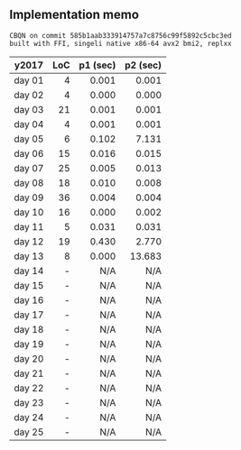## Implementation memo

```
CBQN on commit 585b1aab333914757a7c8756c99f5892c5cbc3ed
built with FFI, singeli native x86-64 avx2 bmi2, replxx
```

| y2017  | LoC | p1 (sec) | p2 (sec) |
|--------|----:|---------:|---------:|
| day 01 |   4 |    0.001 |    0.001 |
| day 02 |   4 |    0.000 |    0.000 |
| day 03 |  21 |    0.001 |    0.001 |
| day 04 |   4 |    0.001 |    0.001 |
| day 05 |   6 |    0.102 |    7.131 |
| day 06 |  15 |    0.016 |    0.015 |
| day 07 |  25 |    0.005 |    0.013 |
| day 08 |  18 |    0.010 |    0.008 |
| day 09 |  36 |    0.004 |    0.004 |
| day 10 |  16 |    0.000 |    0.002 |
| day 11 |   5 |    0.031 |    0.031 |
| day 12 |  19 |    0.430 |    2.770 |
| day 13 |   8 |    0.000 |   13.683 |
| day 14 |   - |      N/A |      N/A |
| day 15 |   - |      N/A |      N/A |
| day 16 |   - |      N/A |      N/A |
| day 17 |   - |      N/A |      N/A |
| day 18 |   - |      N/A |      N/A |
| day 19 |   - |      N/A |      N/A |
| day 20 |   - |      N/A |      N/A |
| day 21 |   - |      N/A |      N/A |
| day 22 |   - |      N/A |      N/A |
| day 23 |   - |      N/A |      N/A |
| day 24 |   - |      N/A |      N/A |
| day 25 |   - |      N/A |      N/A |
